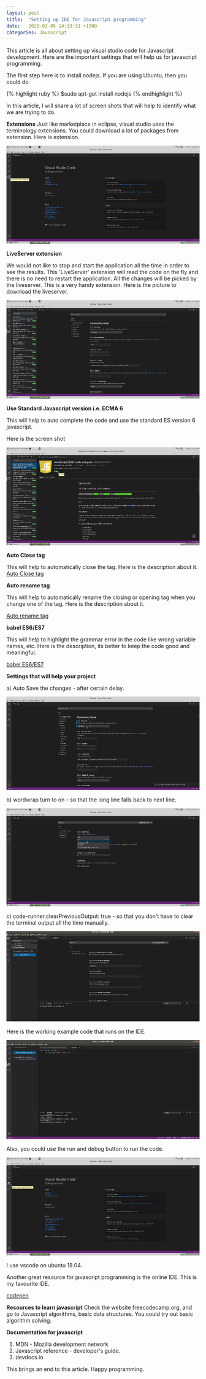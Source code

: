 ```yaml
---
layout: post
title:  "Setting up IDE for Javascript programming"
date:   2020-03-05 14:13:31 +1300
categories: Javascript
---
```


This article is all about setting up visual studio code for Javascript development.
Here are the important settings that will help us for javascript programming.

The first step here is to install nodejs.
If you are using Ubuntu, then you could do

{% highlight ruby %}
$sudo apt-get install nodejs
{% endhighlight %}

In this article, I will share a lot of screen shots that will help to identify what we are trying to do.

**Extensions**
Just like marketplace in eclipse, visual studio uses the terminology extensions.
You could download a lot of packages from extension. Here is extension.

<img src="/assets/img/VSCode_Extension.png" alt="Visual Studio Code Extension">

**LiveServer extension**

We would not like to stop and start the application all the time in order to see the results.
This 'LiveServer' extension will read the code on the fly and there is no need to restart the application.
All the changes will be picked by the liveserver. This is a very handy extension. Here is the picture to 
download the liveserver.

<img src="/assets/img/LiveServer.png" alt="Live Server Extension">

**Use Standard Javascript version i.e. ECMA 6**

This will help to auto complete the code and use the standard ES version 6 javascript.

Here is the screen shot

<img src="/assets/img/JS_ES6_Install.png" alt="Javascript ES6 Installation">

**Auto Close tag**

This will help to automatically close the tag.
Here is the description about it.
[Auto Close tag](https://marketplace.visualstudio.com/items?itemName=formulahendry.auto-close-tag)

**Auto rename tag**

This will help to automatically rename the closing or opening tag when
you change one of the tag. Here is the description about it.

[Auto rename tag](https://marketplace.visualstudio.com/items?itemName=formulahendry.auto-rename-tag)

**babel ES6/ES7**

This will help to highlight the grammar error in the code like wrong
variable names, etc. Here is the description, its better to keep the code good and meaningful. 

[babel ES6/ES7](https://marketplace.visualstudio.com/items?itemName=dzannotti.vscode-babel-coloring)

**Settings that will help your project**

a) Auto Save the changes  - after certain delay.

<img src="/assets/img/afterDelay.png" alt="After delay settings">

b) wordwrap turn to on - so that the long line falls back to next line.

<img src="/assets/img/wordwrap.png" alt="word wrap settings">

c) code-runner.clearPreviousOutput: true - so that you don't have to clear the terminal output all the time manually.

<img src="/assets/img/CodeRunner.png" alt="Code Runner clear previous output settings">

Here is the working example code that runs on the IDE.

<img src="/assets/img/vscode_running_example.png" alt="Code Runner clear previous output settings">

Also, you could use the run and debug button to run the code.

<img src="/assets/img/VSCode_Run_Debug.png" alt="VS Code run and debug">

I use vscode on ubuntu 18.04.

Another great resource for javascript programming is the online IDE.
This is my favourite IDE.

[codepen](https://codepen.io/pen/)

**Resources to learn javascript**
Check the website freecodecamp.org, and go to Javascript algorithms, basic data structures. You could try out
basic algorithm solving. 

**Documentation for javascript**
1) MDN - Mozilla development network
2) Javascript reference - developer's guide.
3) devdocs.io

This brings an end to this article. Happy programming.